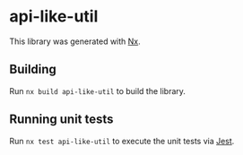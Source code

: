 # api-like-util

This library was generated with [Nx](https://nx.dev).

## Building

Run `nx build api-like-util` to build the library.

## Running unit tests

Run `nx test api-like-util` to execute the unit tests via [Jest](https://jestjs.io).
